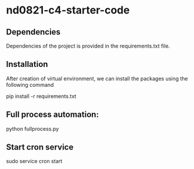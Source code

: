 # nd0821-c4-starter-code

## Dependencies
Dependencies of the project is provided in the requirements.txt file.

## Installation
After creation of virtual environment, we can install the packages using the following command

pip install -r requirements.txt

## Full process automation:
  python fullprocess.py

## Start cron service
  sudo service cron start
